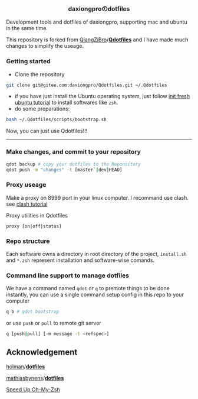 <p align="center">
  <h3 align="center">daxiongproのdotfiles</h3>
  <p align="left">
   Development tools and dotfiles of daxiongpro, supporting mac and ubuntu in the same time.
  </br>
    <!-- a href="README_zh.md">ZH</a>|<a href="README.md">EN</a -->
  </p>
</p>

This repository is forked from [QiangZiBro](https://github.com/QiangZiBro)/**[Qdotfiles](https://github.com/QiangZiBro/Qdotfiles)** and I have made much changes to simplify the useage.

### Getting started

* Clone the repository

```bash
git clone git@gitee.com:daxiongpro/Qdotfiles.git ~/.Qdotfiles
```

* if you have just install the Ubuntu operating system, just follow [init fresh ubuntu tutorial](docs/init_fresh_ubuntu.md) to install softwares like `zsh`.
* do some preparations:

```bash
bash ~/.Qdotfiles/scripts/bootstrap.sh
```

Now, you can just use Qdotfiles!!!

---

### Make changes, and commit to your repository

```bash
qdot backup # copy your dotfiles to the Reponsitory
qdot push -m "changes" -t [master`|dev|HEAD]
```

### Proxy useage

Make a proxy on 8999 port in your linux computer. I recommand use clash. see [clash tutorial](docs/clash.md)

Proxy utilities in Qdotfiles

`proxy [on|off|status]`

### Repo structure

Each software owns a directory in root directory of the project, `install.sh` and `*.zsh` represent installation and software-wise comands.

### Command line support to manage dotfiles

We have a command named `qdot` or `q` to premote things to be done instantly, you can use a single command setup config in this repo to your computer

```bash
q b # qdot bootstrap
```

or use  `push`  or  `pull`  to remote git server

```bash
q [push|pull] [-m message -t <refspec>]
```

## Acknowledgement



[holman](https://github.com/holman)/**[dotfiles](https://github.com/holman/dotfiles)**

[mathiasbynens](https://github.com/mathiasbynens)/**[dotfiles](https://github.com/mathiasbynens/dotfiles)**

[Speed Up Oh-My-Zsh](https://bennycwong.github.io/post/speeding-up-oh-my-zsh/)

